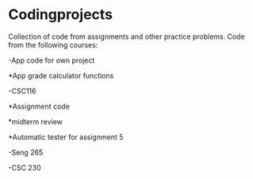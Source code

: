 # Codingprojects
Collection of code from assignments and other practice problems.
Code from the following courses:


-App code for own project

*App grade calculator functions 


-CSC116

*Assignment code

*midterm review

*Automatic tester for assignment 5


-Seng 265


-CSC 230

